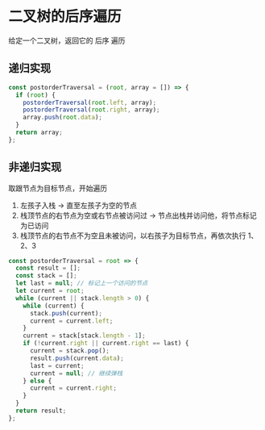 # 二叉树的后序遍历

给定一个二叉树，返回它的 后序 遍历

## 递归实现

```js
const postorderTraversal = (root, array = []) => {
  if (root) {
    postorderTraversal(root.left, array);
    postorderTraversal(root.right, array);
    array.push(root.data);
  }
  return array;
};
```

## 非递归实现

取跟节点为目标节点，开始遍历

1. 左孩子入栈 -> 直至左孩子为空的节点
2. 栈顶节点的右节点为空或右节点被访问过 -> 节点出栈并访问他，将节点标记为已访问
3. 栈顶节点的右节点不为空且未被访问，以右孩子为目标节点，再依次执行 1、2、3

```js
const postorderTraversal = root => {
  const result = [];
  const stack = [];
  let last = null; // 标记上一个访问的节点
  let current = root;
  while (current || stack.length > 0) {
    while (current) {
      stack.push(current);
      current = current.left;
    }
    current = stack[stack.length - 1];
    if (!current.right || current.right == last) {
      current = stack.pop();
      result.push(current.data);
      last = current;
      current = null; // 继续弹栈
    } else {
      current = current.right;
    }
  }
  return result;
};
```
